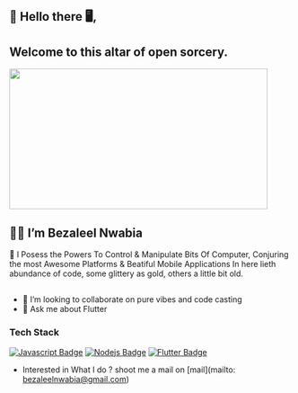 ## 👋 Hello there 🖥️, 
## Welcome to this altar of open sorcery.
<img src='https://i.pinimg.com/originals/8b/35/fe/8b35fef55fba1a201c9c7a11d3ec3d64.gif' width='460"' height='250"'>

## 👨‍💻 I’m Bezaleel Nwabia

   🧙 I Posess the Powers To Control & Manipulate Bits Of Computer, Conjuring the most Awesome Platforms & Beatiful Mobile Applications
In here lieth abundance of code, some glittery as gold, others a little bit old.
##
- 👯 I’m looking to collaborate on pure vibes and code casting
- 💬 Ask me about Flutter 


### Tech Stack

[![Javascript Badge](https://img.shields.io/badge/-Javascript-F0DB4F?style=for-the-badge&labelColor=black&logo=javascript&logoColor=F0DB4F)](#) [![Nodejs Badge](https://img.shields.io/badge/-Nodejs-3C873A?style=for-the-badge&labelColor=black&logo=node.js&logoColor=3C873A)](#) [![Flutter Badge](https://img.shields.io/badge/-Flutter-007acc?style=for-the-badge&labelColor=black&logo=flutter&logoColor=007acc)](#)


- Interested in What I do ? shoot me a mail on [mail](mailto: bezaleelnwabia@gmail.com)
<!---
## Github Stats

- ***Github profile summary*** <a href="https://profile-summary-for-github.com/user/emexbazz">https://profile-summary-for-github.com/user/emexbazz</a>

<p>
<img src="https://github-readme-streak-stats.herokuapp.com/?user=emexbazz&theme=blueberry" alt="emexbazz"/>
</p>

<p>
<img src="https://github-readme-stats.vercel.app/api?username=emexbazz&count_private=true&show_icons=true&theme=blueberry" width=55% height="204px"/>
<img src="https://github-readme-stats.vercel.app/api/top-langs/?username=emexbazz&show_icons=true&layout=compact&cache_seconds=1800&langs_count=8&theme=blueberry&count_private=true&show_icons=true" width=40% height="200px"/>
</p>


emexbazz/emexbazz is a ✨ special ✨ repository because its `README.md` (this file) appears on your GitHub profile.
You can click the Preview link to take a look at your changes.
--->
